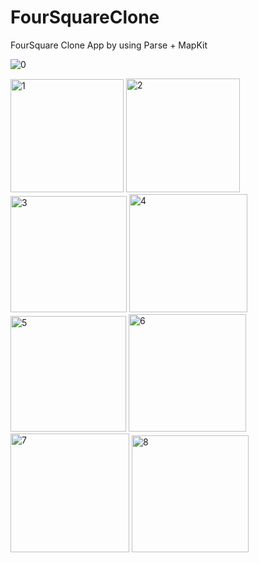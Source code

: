 # FourSquareClone
FourSquare Clone App by using Parse + MapKit


![0](https://user-images.githubusercontent.com/118982535/228220434-6e11b23b-bdf9-4c24-83e0-ade9d5b703ae.png)

<img width="181" alt="1" src="https://user-images.githubusercontent.com/118982535/228220355-74ef44e2-913a-4206-9537-0b972b4addff.png">
<img width="182" alt="2" src="https://user-images.githubusercontent.com/118982535/228220359-b74f30f2-bef5-4f83-a5c7-45ecae36466a.png">
<img width="186" alt="3" src="https://user-images.githubusercontent.com/118982535/228220363-3f8c2616-9738-4515-9be1-f12e7d4f8df8.png">
<img width="189" alt="4" src="https://user-images.githubusercontent.com/118982535/228220372-9f3ffa8b-7517-49b8-a6ed-bc735a232d9b.png">
<img width="185" alt="5" src="https://user-images.githubusercontent.com/118982535/228220379-b65fd13a-730d-4840-9b32-974f7e9c4367.png">
<img width="188" alt="6" src="https://user-images.githubusercontent.com/118982535/228220386-35d952a8-a304-49e7-8241-de638906ed21.png">
<img width="190" alt="7" src="https://user-images.githubusercontent.com/118982535/228220392-51727122-1510-488e-9ffb-6d7027f2802a.png">
<img width="187" alt="8" src="https://user-images.githubusercontent.com/118982535/228220396-1cdcc653-1af9-4338-b5e4-bfa58c4b95b4.png">
